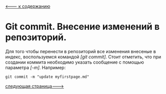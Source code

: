 [<--- к содержанию](./readme.md)

# Git commit. Внесение изменений в репозиторий.

Для того чтобы перенести в репозиторий все изменения внесеные в индекс, воспользуемся командой *[git commit]*.
Стоит отметить, что при создании коммита необходимо указать сообщение с помощью параметра *[-m]*. Например:

```
git commit -m "update myfirstpage.md"
```
[следующая страница--->](./clone.md)







